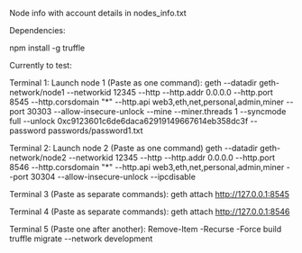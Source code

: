 Node info with account details in nodes_info.txt

Dependencies:

npm install -g truffle

Currently to test:

Terminal 1:
Launch node 1 (Paste as one command):
geth --datadir geth-network/node1 --networkid 12345 --http --http.addr 0.0.0.0 --http.port 8545 --http.corsdomain "*" --http.api web3,eth,net,personal,admin,miner --port 30303 --allow-insecure-unlock --mine --miner.threads 1 --syncmode full --unlock 0xc9123601c6de6daca62919149667614eb358dc3f --password passwords/password1.txt

Terminal 2:
Launch node 2 (Paste as one command)
geth --datadir geth-network/node2 --networkid 12345 --http --http.addr 0.0.0.0 --http.port 8546 --http.corsdomain "\*" --http.api web3,eth,net,personal,admin,miner --port 30304 --allow-insecure-unlock --ipcdisable

Terminal 3 (Paste as separate commands):
geth attach http://127.0.0.1:8545

Terminal 4 (Paste as separate commands):
geth attach http://127.0.0.1:8546

Terminal 5 (Paste one after another):
Remove-Item -Recurse -Force build
truffle migrate --network development

